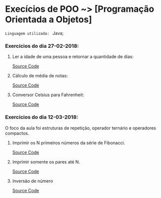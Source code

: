 # Execícios de POO ~> [Programação Orientada a Objetos]

`Linguagem utilizada: ` Java;

### Exercícios do dia 27-02-2018:

1. Ler a idade de uma pessoa e retornar a quantidade de dias:

    [Source Code](./age-in-days/Age.java)  
2. Cálculo de média de notas:

    [Source Code](./average/Grades.java)  
3. Conversor Celsius para Fahrenheit:

    [Source Code](./average/Converter.java)  

### Exercícios do dia 12-03-2018:

O foco da aula foi estruturas de repetição, operador ternário e operadores compactos.

1. Imprimir os N primeiros números da série de Fibonacci.

    [Source Code](./Fibonacci/Fibonacci.java)

2. Imprimir somente os pares até N.

    [Source Code](./even-number/even-number.java)

3. Inversão de número

    [Source Code](./inverter/Inverter.java)

